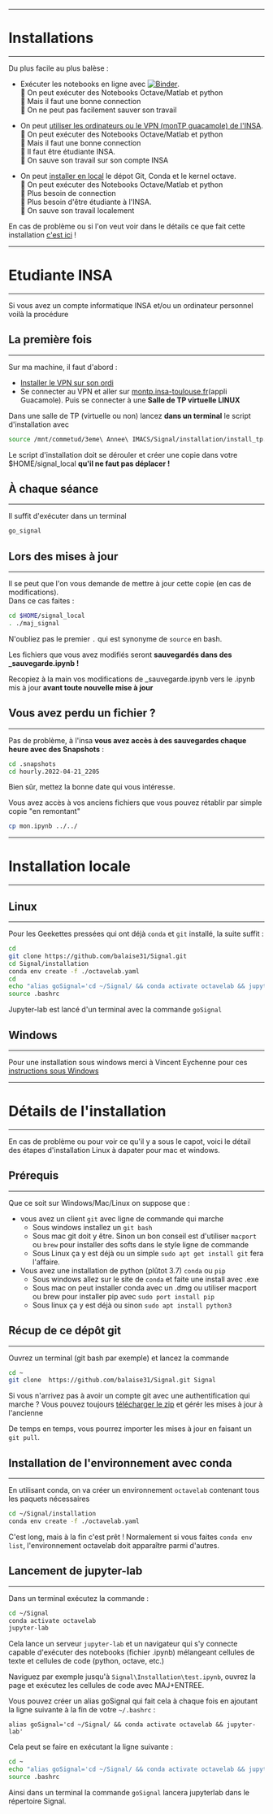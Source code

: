 
---
# Installations 
---


Du plus facile au plus balèse :
   - Exécuter les notebooks en ligne avec [![Binder](https://mybinder.org/badge_logo.svg)](https://mybinder.org/v2/gh/balaise31/Signal/HEAD?urlpath=lab).  
   :kiss: On peut exécuter des Notebooks Octave/Matlab et python  
   :poop: Mais il faut une bonne connection  
   :poop: On ne peut pas facilement sauver son travail  

  - On peut [utiliser les ordinateurs ou le VPN (monTP guacamole) de l'INSA](#etudiante-insa).  
   :kiss: On peut exécuter des Notebooks Octave/Matlab et python    
   :poop: Mais il faut une bonne connection  
   :poop: Il faut être étudiante INSA.  
   :kiss: On sauve son travail sur son compte INSA  

  - On peut [installer en local](#installation-locale) le dépot Git, Conda et le kernel octave.  
   :kiss: On peut exécuter des Notebooks Octave/Matlab et python   
   :kiss: Plus besoin de connection  
   :kiss: Plus besoin d'être étudiante à l'INSA.  
   :kiss: On sauve son travail localement  

En cas de problème ou si l'on veut voir dans le détails ce que fait cette installation [c'est ici](#détails-de-linstallation) !

---
# Etudiante INSA
---
Si vous avez un compte informatique INSA et/ou un ordinateur personnel voilà la procédure


## La première fois
---

Sur ma machine, il faut d'abord :
   - [Installer le VPN sur son ordi](https://wiki.etud.insa-toulouse.fr/books/r%C3%A9seau-et-internet/chapter/vpn) 
   - Se connecter au VPN et aller sur [montp.insa-toulouse.fr](https://montp.insa-toulouse.fr/)(appli Guacamole). Puis se connecter à une **Salle de TP virtuelle LINUX**

Dans une salle de TP (virtuelle ou non) lancez **dans un terminal** le script d'installation avec  

```bash     
source /mnt/commetud/3eme\ Annee\ IMACS/Signal/installation/install_tp.sh 
```

Le script d'installation doit se dérouler et créer une copie dans votre $HOME/signal_local **qu'il ne faut pas déplacer !**

## À chaque séance
---

Il suffit d'exécuter dans un terminal 
   
```bash
go_signal
```
## Lors des mises à jour
---

Il se peut que l'on vous demande de mettre à jour cette copie (en cas de modifications).  
Dans ce cas faites :
   
```bash
cd $HOME/signal_local
. ./maj_signal
```  
N'oubliez pas le premier `.` qui est synonyme de `source` en bash.

Les fichiers que vous avez modifiés seront **sauvegardés dans des _sauvegarde.ipynb !**  

Recopiez à la main vos modifications de _sauvegarde.ipynb vers le .ipynb mis à jour **avant toute nouvelle mise à jour**

## Vous avez perdu un fichier ?
---

Pas de problème, à l'insa **vous avez accès à des sauvegardes chaque heure avec des Snapshots** :

```bash
cd .snapshots
cd hourly.2022-04-21_2205
```
Bien sûr, mettez la bonne date qui vous intéresse.

Vous avez accès à vos anciens fichiers que vous pouvez rétablir par simple copie "en remontant"
```bash
cp mon.ipynb ../../
```



---
# Installation locale
---

## Linux
---

Pour les Geekettes pressées qui ont déjà `conda` et `git` installé, la suite suffit :
```bash
cd
git clone https://github.com/balaise31/Signal.git
cd Signal/installation
conda env create -f ./octavelab.yaml
cd
echo "alias goSignal='cd ~/Signal/ && conda activate octavelab && jupyter-lab'">>.bashrc
source .bashrc
```

Jupyter-lab est lancé d'un terminal avec la commande `goSignal`

## Windows
---

Pour une installation sous windows merci à Vincent Eychenne pour ces [instructions sous Windows](windows.md)


---
# Détails de l'installation
---

En cas de problème ou pour voir ce qu'il y a sous le capot, voici le détail des étapes d'installation Linux à dapater pour mac et windows.

## Prérequis
---

Que ce soit sur Windows/Mac/Linux on suppose que :
   - vous avez un client `git` avec ligne de commande qui marche
      * Sous windows installez un `git bash`
      * Sous mac git doit y être. Sinon un bon conseil est d'utiliser `macport` ou `brew` pour installer des softs dans le style ligne de commande
      * Sous Linux ça y est déjà ou un simple `sudo apt get install git` fera l'affaire.
   - Vous avez une installation de python (plûtot 3.7) `conda` ou `pip`
      * Sous windows allez sur le site de `conda` et faite une install avec .exe
      * Sous mac on peut installer conda avec un .dmg ou utiliser macport ou brew pour installer pip avec
       `sudo port install pip`
      * Sous linux ça y est déjà ou sinon `sudo apt install python3`


## Récup de ce dépôt git
---

Ouvrez un terminal (git bash par exemple) et lancez la commande
```bash
cd ~
git clone  https://github.com/balaise31/Signal.git Signal
```
Si vous n'arrivez pas à avoir un compte git avec une authentification qui marche ? Vous pouvez toujours 
[télécharger le zip](https://github.com/balaise31/Signal/archive/refs/heads/master.zip) et gérér les mises à jour à l'ancienne

De temps en temps, vous pourrez importer les mises à jour en faisant un `git pull`.


## Installation de l'environnement avec conda
---

En utilisant conda, on va créer un environnement `octavelab` contenant tous les paquets nécessaires

```bash   
cd ~/Signal/installation
conda env create -f ./octavelab.yaml
```
C'est long, mais à la fin c'est prêt !
Normalement si vous faites `conda env list`, l'environnement octavelab doit apparaître parmi d'autres.


## Lancement de jupyter-lab
---

Dans un terminal exécutez la commande :
```bash
cd ~/Signal
conda activate octavelab
jupyter-lab
```

Cela lance un serveur `jupyter-lab` et un navigateur qui s'y connecte capable d'exécuter des notebooks (fichier .ipynb)
 mélangeant cellules de texte et cellules de code (python, octave, etc.) 

Naviguez par exemple jusqu'à `Signal\Installation\test.ipynb`, ouvrez la page et exécutez les cellules de code avec MAJ+ENTREE.

Vous pouvez créer un alias goSignal qui fait cela à chaque fois en ajoutant la ligne suivante à la fin de votre `~/.bashrc` :

`alias goSignal='cd ~/Signal/ && conda activate octavelab && jupyter-lab'`

Cela peut se faire en exécutant la ligne suivante :
```bash
cd ~
echo "alias goSignal='cd ~/Signal/ && conda activate octavelab && jupyter-lab'">>.bashrc
source .bashrc
```
Ainsi dans un terminal la commande `goSignal` lancera jupyterlab dans le répertoire Signal.